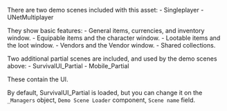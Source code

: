 There are two demo scenes included with this asset:
    - Singleplayer
    - UNetMultiplayer

They show basic features:
    - General items, currencies, and inventory window.
    - Equipable items and the character window.
    - Lootable items and the loot window.
    - Vendors and the Vendor window.
    - Shared collections.

Two additional partial scenes are included, and used by 
the demo scenes above:
    - SurvivalUI_Partial
    - Mobile_Partial

These contain the UI.

By default, SurvivalUI_Partial is loaded, but you can change it
on the `_Managers` object, `Demo Scene Loader` component, `Scene name` 
field.